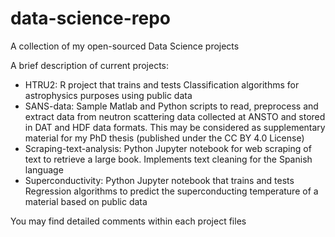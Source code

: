 # data-science-repo
A collection of my open-sourced Data Science projects

A brief description of current projects:

* HTRU2: R project that trains and tests Classification algorithms for astrophysics purposes using public data
* SANS-data: Sample Matlab and Python scripts to read, preprocess and extract data from neutron scattering data collected at ANSTO and stored in DAT and HDF data formats. This may be considered as supplementary material for my PhD thesis (published under the CC BY 4.0 License)
* Scraping-text-analysis: Python Jupyter notebook for web scraping of text to retrieve a large book. Implements text cleaning for the Spanish language
* Superconductivity: Python Jupyter notebook that trains and tests Regression algorithms to predict the superconducting temperature of a material based on public data

You may find detailed comments within each project files
